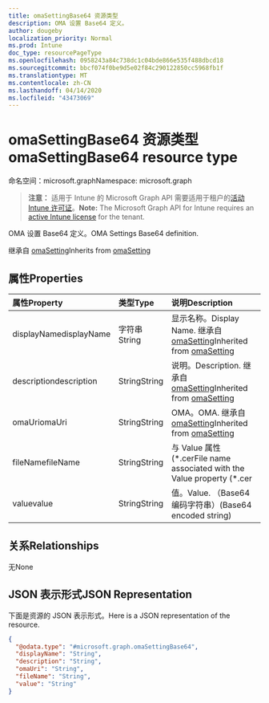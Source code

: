 ```yaml
---
title: omaSettingBase64 资源类型
description: OMA 设置 Base64 定义。
author: dougeby
localization_priority: Normal
ms.prod: Intune
doc_type: resourcePageType
ms.openlocfilehash: 0958243a84c738dc1c04bde866e535f488dbcd18
ms.sourcegitcommit: bbcf074f0be9d5e02f84c290122850cc5968fb1f
ms.translationtype: MT
ms.contentlocale: zh-CN
ms.lasthandoff: 04/14/2020
ms.locfileid: "43473069"
---
```

# <a name="omasettingbase64-resource-type"></a><span data-ttu-id="fecb0-103">omaSettingBase64 资源类型</span><span class="sxs-lookup"><span data-stu-id="fecb0-103">omaSettingBase64 resource type</span></span>

<span data-ttu-id="fecb0-104">命名空间：microsoft.graph</span><span class="sxs-lookup"><span data-stu-id="fecb0-104">Namespace: microsoft.graph</span></span>

> <span data-ttu-id="fecb0-105">**注意：** 适用于 Intune 的 Microsoft Graph API 需要适用于租户的[活动 Intune 许可证](https://go.microsoft.com/fwlink/?linkid=839381)。</span><span class="sxs-lookup"><span data-stu-id="fecb0-105">**Note:** The Microsoft Graph API for Intune requires an [active Intune license](https://go.microsoft.com/fwlink/?linkid=839381) for the tenant.</span></span>

<span data-ttu-id="fecb0-106">OMA 设置 Base64 定义。</span><span class="sxs-lookup"><span data-stu-id="fecb0-106">OMA Settings Base64 definition.</span></span>


<span data-ttu-id="fecb0-107">继承自 [omaSetting](../resources/intune-deviceconfig-omasetting.md)</span><span class="sxs-lookup"><span data-stu-id="fecb0-107">Inherits from [omaSetting](../resources/intune-deviceconfig-omasetting.md)</span></span>

## <a name="properties"></a><span data-ttu-id="fecb0-108">属性</span><span class="sxs-lookup"><span data-stu-id="fecb0-108">Properties</span></span>
|<span data-ttu-id="fecb0-109">属性</span><span class="sxs-lookup"><span data-stu-id="fecb0-109">Property</span></span>|<span data-ttu-id="fecb0-110">类型</span><span class="sxs-lookup"><span data-stu-id="fecb0-110">Type</span></span>|<span data-ttu-id="fecb0-111">说明</span><span class="sxs-lookup"><span data-stu-id="fecb0-111">Description</span></span>|
|:---|:---|:---|
|<span data-ttu-id="fecb0-112">displayName</span><span class="sxs-lookup"><span data-stu-id="fecb0-112">displayName</span></span>|<span data-ttu-id="fecb0-113">字符串</span><span class="sxs-lookup"><span data-stu-id="fecb0-113">String</span></span>|<span data-ttu-id="fecb0-114">显示名称。</span><span class="sxs-lookup"><span data-stu-id="fecb0-114">Display Name.</span></span> <span data-ttu-id="fecb0-115">继承自 [omaSetting](../resources/intune-deviceconfig-omasetting.md)</span><span class="sxs-lookup"><span data-stu-id="fecb0-115">Inherited from [omaSetting](../resources/intune-deviceconfig-omasetting.md)</span></span>|
|<span data-ttu-id="fecb0-116">description</span><span class="sxs-lookup"><span data-stu-id="fecb0-116">description</span></span>|<span data-ttu-id="fecb0-117">String</span><span class="sxs-lookup"><span data-stu-id="fecb0-117">String</span></span>|<span data-ttu-id="fecb0-118">说明。</span><span class="sxs-lookup"><span data-stu-id="fecb0-118">Description.</span></span> <span data-ttu-id="fecb0-119">继承自 [omaSetting](../resources/intune-deviceconfig-omasetting.md)</span><span class="sxs-lookup"><span data-stu-id="fecb0-119">Inherited from [omaSetting](../resources/intune-deviceconfig-omasetting.md)</span></span>|
|<span data-ttu-id="fecb0-120">omaUri</span><span class="sxs-lookup"><span data-stu-id="fecb0-120">omaUri</span></span>|<span data-ttu-id="fecb0-121">String</span><span class="sxs-lookup"><span data-stu-id="fecb0-121">String</span></span>|<span data-ttu-id="fecb0-122">OMA。</span><span class="sxs-lookup"><span data-stu-id="fecb0-122">OMA.</span></span> <span data-ttu-id="fecb0-123">继承自 [omaSetting](../resources/intune-deviceconfig-omasetting.md)</span><span class="sxs-lookup"><span data-stu-id="fecb0-123">Inherited from [omaSetting](../resources/intune-deviceconfig-omasetting.md)</span></span>|
|<span data-ttu-id="fecb0-124">fileName</span><span class="sxs-lookup"><span data-stu-id="fecb0-124">fileName</span></span>|<span data-ttu-id="fecb0-125">String</span><span class="sxs-lookup"><span data-stu-id="fecb0-125">String</span></span>|<span data-ttu-id="fecb0-126">与 Value 属性 (\*.cer</span><span class="sxs-lookup"><span data-stu-id="fecb0-126">File name associated with the Value property (\*.cer</span></span> | <span data-ttu-id="fecb0-127">\* .crt</span><span class="sxs-lookup"><span data-stu-id="fecb0-127">\*.crt</span></span> | <span data-ttu-id="fecb0-128">\*. p7b</span><span class="sxs-lookup"><span data-stu-id="fecb0-128">\*.p7b</span></span> | <span data-ttu-id="fecb0-129">\* bin）。</span><span class="sxs-lookup"><span data-stu-id="fecb0-129">\*.bin).</span></span>|
|<span data-ttu-id="fecb0-130">value</span><span class="sxs-lookup"><span data-stu-id="fecb0-130">value</span></span>|<span data-ttu-id="fecb0-131">String</span><span class="sxs-lookup"><span data-stu-id="fecb0-131">String</span></span>|<span data-ttu-id="fecb0-132">值。</span><span class="sxs-lookup"><span data-stu-id="fecb0-132">Value.</span></span> <span data-ttu-id="fecb0-133">（Base64 编码字符串）</span><span class="sxs-lookup"><span data-stu-id="fecb0-133">(Base64 encoded string)</span></span>|

## <a name="relationships"></a><span data-ttu-id="fecb0-134">关系</span><span class="sxs-lookup"><span data-stu-id="fecb0-134">Relationships</span></span>
<span data-ttu-id="fecb0-135">无</span><span class="sxs-lookup"><span data-stu-id="fecb0-135">None</span></span>

## <a name="json-representation"></a><span data-ttu-id="fecb0-136">JSON 表示形式</span><span class="sxs-lookup"><span data-stu-id="fecb0-136">JSON Representation</span></span>
<span data-ttu-id="fecb0-137">下面是资源的 JSON 表示形式。</span><span class="sxs-lookup"><span data-stu-id="fecb0-137">Here is a JSON representation of the resource.</span></span>
<!-- {
  "blockType": "resource",
  "@odata.type": "microsoft.graph.omaSettingBase64"
}
-->
``` json
{
  "@odata.type": "#microsoft.graph.omaSettingBase64",
  "displayName": "String",
  "description": "String",
  "omaUri": "String",
  "fileName": "String",
  "value": "String"
}
```







